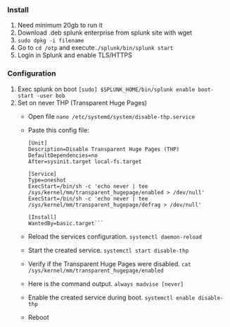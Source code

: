 ### Install

1. Need minimum 20gb to run it
2. Download .deb splunk enterprise from splunk site with wget
3. `sudo dpkg -i filename`
4. Go to `cd /otp` and execute`./splunk/bin/splunk start`
5. Login in Splunk and enable TLS/HTTPS

### Configuration

1. Exec splunk on boot
`[sudo] $SPLUNK_HOME/bin/splunk enable boot-start -user bob`
2. Set on never THP (Transparent Huge Pages)
	- 	Open file
	`nano /etc/systemd/system/disable-thp.service`
	-	Paste this config file:
		```
		[Unit]
		Description=Disable Transparent Huge Pages (THP)
		DefaultDependencies=no
		After=sysinit.target local-fs.target

		[Service]
		Type=oneshot
		ExecStart=/bin/sh -c 'echo never | tee /sys/kernel/mm/transparent_hugepage/enabled > /dev/null'
		ExecStart=/bin/sh -c 'echo never | tee /sys/kernel/mm/transparent_hugepage/defrag > /dev/null'

		[Install]
		WantedBy=basic.target```
	-	Reload the services configuration.
	`systemctl daemon-reload`
	-	Start the created service.
	`systemctl start disable-thp`
	
	-	Verify if the Transparent Huge Pages were disabled.
	`cat /sys/kernel/mm/transparent_hugepage/enabled`
	-	Here is the command output.
	`always madvise [never]`
	
	-	Enable the created service during boot.
	`systemctl enable disable-thp`
	-	Reboot
